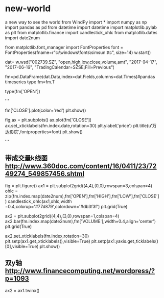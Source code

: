 # new-world
a new way to see the world
from WindPy import *
import numpy as np
import pandas as pd
from datetime import datetime
import matplotlib.pylab as plt
from matplotlib.finance import candlestick_ohlc
from matplotlib.dates import date2num


from matplotlib.font_manager import FontProperties
font = FontProperties(fname=r"c:\windows\fonts\simsun.ttc", size=14)
w.start()

dat= w.wsd("002739.SZ", "open,high,low,close,volume,amt", "2017-04-17",
           "2017-06-16", "TradingCalendar=SZSE;Fill=Previous")

fm=pd.DataFrame(dat.Data,index=dat.Fields,columns=dat.Times)#pandas timeseries type
fm=fm.T
 
type(fm['OPEN'])

'''

fm['CLOSE'].plot(color='red')
plt.show()

fig,ax = plt.subplots()
ax.plot(fm['CLOSE'])
ax.set_xticklabels(fm.index.date,rotation=30)
plt.ylabel('price')
plt.title(u'万达影院',fontproperties=font)
plt.show()

'''
## 带成交量k线图 http://www.360doc.com/content/16/0411/23/7249274_549857456.shtml
fig = plt.figure()
ax1 = plt.subplot2grid((4,4),(0,0),rowspan=3,colspan=4)
ohlc = zip(fm.index.map(date2num),fm['OPEN'],fm['HIGH'],fm['LOW'],fm['CLOSE'])
candlestick_ohlc(ax1,ohlc,width =0.4,colorup='#77d879',colordown='#db3f3f')
plt.grid(True)

ax2 = plt.subplot2grid((4,4),(3,0),rowspan=1,colspan=4)
ax2.bar(fm.index.map(date2num),fm['VOLUME'],width=0.4,align='center')
plt.grid(True)

ax2.set_xticklabels(fm.index,rotation=30)
plt.setp(ax1.get_xticklabels(),visible=True)
plt.setp(ax1.yaxis.get_ticklabels()[0],visible=True)
plt.show()


## 双y轴 http://www.financecomputing.net/wordpress/?p=1093
ax2 = ax1.twinx()
